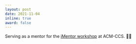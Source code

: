 ```yaml
---
layout: post
date: 2021-11-04
inline: true
award: false
---
```


Serving as a mentor for the [iMentor workshop](https://sites.google.com/vt.edu/imentor/) at ACM-CCS. :woman_teacher:
